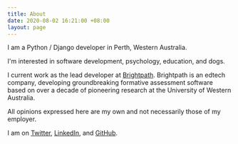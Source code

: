 ```yaml
---
title: About
date: 2020-08-02 16:21:00 +08:00
layout: page
---
```


I am a Python / Django developer in Perth, Western Australia.

I'm interested in software development, psychology, education, and <span class="content__dogs">dogs</span>.

I current work as the lead developer at [Brightpath](https://www.brightpath.com.au). Brightpath is an edtech company, developing groundbreaking formative assessment software based on over a decade of pioneering research at the University of Western Australia.

All opinions expressed here are my own and not necessarily those of my employer.

I am on [Twitter](https://www.twitter.com/kyerussell), [LinkedIn](https://www.linkedin.com/in/kyerussell/), and [GitHub](https://www.github.com/kyerussell).
